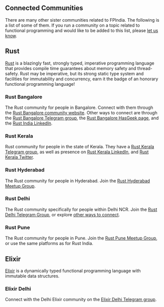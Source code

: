 ## Connected Communities

There are many other sister communities related to FPIndia. The following is a list of some of them. If you run a community on a topic related to functional programming and would like to be added to this list, please [let us know](connect.html).

## Rust

[Rust](https://www.rust-lang.org/) is a blazingly fast, strongly typed, imperative programming language that provides compile time guarantees about memory safety and thread-safety. Rust may be imperative, but its strong static type system and facilities for immutability and concurrency, earn it the badge of an honorary functional programming language!

### Rust Bangalore

The Rust community for people in Bangalore. Connect with them through the [Rust Bangalore community website](https://rustindia.github.io/). Other ways to connect are through the [Rust Bangalore Telegram group](https://t.me/RustIndia), the [Rust Bangalore HasGeek page](https://hasgeek.com/rustbangalore), and the [Rust India LinkedIn](https://www.linkedin.com/company/rust-india/).

### Rust Kerala

Rust community for people in the state of Kerala. They have a [Rust Kerala Telegram group](https://t.me/keralars), as well as presence on [Rust Kerala LinkedIn](https://www.linkedin.com/company/kerala-rustaceans/), and [Rust Kerala Twitter](https://twitter.com/rustaceanstvm).

### Rust Hyderabad

The Rust community for people in Hyderabad. Join the [Rust Hyderabad Meetup Group](https://www.meetup.com/rust-hyderabad/).

### Rust Delhi

The Rust community specifically for people within Delhi NCR. Join the [Rust Delhi Telegram Group](https://t.me/RustDelhi), or explore [other ways to connect](https://linktr.ee/rustdelhi).

### Rust Pune

The Rust community for people in Pune. Join the [Rust Pune Meetup Group](https://www.meetup.com/rust-pune), or use the same platforms as for Rust India.

## Elixir

[Elixir](https://elixir-lang.org/) is a dynamically typed functional programming language with immutable data structures.

### Elixir Delhi

Connect with the Delhi Elixir community on the [Elixir Delhi Telegram group](https://t.me/elixirdelhi).

